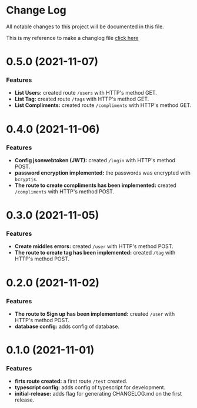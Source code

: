 # Change Log

All notable changes to this project will be documented in this file.

This is my reference to make a changlog file [click here](https://github.com/conventional-changelog/standard-version/blob/25300ff44d398cb48889111fb2b55353265a77db/CHANGELOG.md)

<a name="0.5.0"></a>
# 0.5.0 (2021-11-07)

### Features

* **List Users:** created route `/users` with HTTP's method GET.
* **List Tag:** created route `/tags` with HTTP's method GET.
* **List Compliments:** created route `/compliments` with HTTP's method GET.

<a name="0.4.0"></a>
# 0.4.0 (2021-11-06)

### Features

* **Config jsonwebtoken (JWT):** created `/login` with HTTP's method POST.
* **password encryption implemented:** the passwords was encrypted with `bcryptjs`.
* **The route to create compliments has been implemented:** created `/compliments` with HTTP's method POST.

<a name="0.3.0"></a>
# 0.3.0 (2021-11-05)

### Features

* **Create middles errors:** created `/user` with HTTP's method POST.
* **The route to create tag has been implemented:** created `/tag` with HTTP's method POST.

<a name="0.2.0"></a>
# 0.2.0 (2021-11-02)

### Features

* **The route to Sign up has been implementend:** created `/user` with HTTP's method POST.
* **database config:** adds config of database.

<a name="0.1.0"></a>
# 0.1.0 (2021-11-01)

### Features

* **firts route created:** a first route `/test` created.
* **typescript config:** adds config of typescript for development.
* **initial-release:** adds flag for generating CHANGELOG.md on the first release.